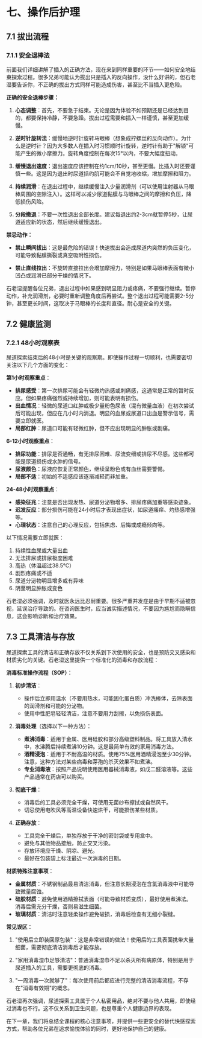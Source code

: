 # 七、操作后护理

## 7.1 拔出流程

### 7.1.1 安全退棒法

前面我们详细讲解了插入的正确方法，现在来到同样重要的环节——如何安全地结束探索过程。很多兄弟可能认为拔出只是插入的反向操作，没什么好讲的，但石老湿要告诉你，不正确的拔出方式同样可能造成伤害，甚至比不当插入更危险。

**正确的安全退棒步骤：**

1. **心态调整**：首先，不要急于结束。无论是因为体验不如预期还是已经达到目的，都要保持冷静，不要急躁。拔出过程需要和插入一样谨慎，甚至更加缓慢。

2. **逆时针旋转法**：缓慢地逆时针旋转马眼棒（想象成拧螺丝的反向动作）。为什么是逆时针？因为大多数人在插入时习惯顺时针旋转，逆时针有助于"解锁"可能产生的微小摩擦力。旋转角度控制在每次15°以内，不要大幅度扭动。

3. **缓慢退出速度**：退出速度应该控制在约1cm/10秒，甚至更慢。比插入时还要谨慎一些。这是因为退出时尿道括约肌可能会不自觉地收缩，增加摩擦和阻力。

4. **持续润滑**：在退出过程中，继续缓慢注入少量润滑剂（可以使用注射器从马眼棒周围的空隙注入）。这样可以减少尿道黏膜与马眼棒之间的摩擦和负压，降低损伤风险。

5. **分段撤退**：不要一次性退出全部长度。建议每退出约2-3cm就暂停5秒，让尿道适应新的状态，然后继续缓慢退出。

**禁忌动作：**

- **禁止瞬间拔出**：这是最危险的错误！快速拔出会造成尿道内突然的负压变化，可能导致黏膜撕裂或真空吸附性损伤。
  
- **禁止直线拉出**：不旋转直接拉出会增加摩擦力，特别是如果马眼棒表面有微小凹凸或润滑已部分干燥的情况下。

石老湿提醒各位兄弟，退出过程中如果感到明显阻力或疼痛，不要强行继续。暂停动作，补充润滑剂，必要时重新调整角度后再尝试。整个退出过程可能需要2-5分钟，甚至更长时间，这取决于马眼棒的长度和直径。耐心是安全的关键。

## 7.2 健康监测

### 7.2.1 48小时观察表

尿道探索结束后的48小时是关键的观察期。即使操作过程一切顺利，也需要密切关注以下几个方面的变化：

**第1小时观察重点**：
- **排尿感受**：第一次排尿可能会有轻微灼热感或刺痛感，这通常是正常的暂时反应。但如果疼痛强烈或持续增加，则可能表明有损伤。
- **出血情况**：轻微的尿道口红肿或极少量粉色尿液（混有微量血液）在初次尝试后可能出现，但应在几小时内消退。明显的血尿或尿道口出血是警示信号，需要立即就医。
- **局部红肿**：尿道口可能有轻微红肿，但不应出现明显的肿胀或剧痛。

**6-12小时观察重点**：
- **排尿功能**：排尿是否通畅，有无排尿困难、尿流变细或排尿不尽感。这些都可能是尿道损伤或水肿的信号。
- **尿液颜色**：尿液应恢复正常颜色，继续呈粉色或有血丝需要警惕。
- **局部不适**：初始的不适感应该逐渐减轻而非加重。

**24-48小时观察重点**：
- **感染征兆**：注意是否出现发热、尿道分泌物增多、排尿疼痛加重等感染迹象。
- **迟发反应**：部分损伤可能在24小时后才表现出症状，如尿道瘙痒、灼热感增强等。
- **心理状态**：注意自己的心理反应，包括焦虑、后悔或成瘾倾向等。

以下情况需要立即就医：
1. 持续性血尿或大量出血
2. 无法排尿或排尿极度困难
3. 高热（体温超过38.5℃）
4. 剧烈疼痛或不适
5. 尿道分泌物明显增多或有异味
6. 阴茎明显肿胀或变色

石老湿必须强调，及时就医永远比忍耐重要。很多严重并发症是由于早期不适被忽视，延误治疗导致的。在咨询医生时，应当诚实描述情况，不要因为尴尬而隐瞒信息，这会影响诊断和治疗效果。

## 7.3 工具清洁与存放

尿道探索工具的清洁和正确存放不仅关系到下次使用的安全，也是预防交叉感染和材质劣化的关键。石老湿这里提供一个标准化的消毒和存放流程：

**消毒标准操作流程（SOP）**：

1. **初步清洁**：
   - 操作后立即用温水（不要用热水，可能固化蛋白质）冲洗棒体，去除表面的润滑剂和可能的分泌物。
   - 使用中性肥皂轻轻清洁，注意不要用力刮擦，以免损伤表面。

2. **消毒处理**（选择以下一种方法）：
   - **煮沸消毒**：适用于金属、医用硅胶和部分高级塑料制品。将工具放入清水中，水沸腾后持续煮沸10分钟。这是最简单有效的家用消毒方法。
   - **酒精浸泡**：适用于不耐高温的材质。使用75%医用酒精浸泡至少30分钟。注意，这种方法对某些病毒和芽孢的杀灭效果不如煮沸。
   - **专业消毒液**：按照产品说明使用医用器械消毒液，如戊二醛溶液等。这些产品通常在药店可以购买。

3. **彻底干燥**：
   - 消毒后的工具必须完全干燥，可使用无菌纱布擦拭或自然风干。
   - 切忌使用电吹风等高温设备快速烘干，可能损伤某些材质。

4. **正确存放**：
   - 工具完全干燥后，单独存放于干净的密封袋或专用盒中。
   - 避免与其他物品接触，防止交叉污染。
   - 存放环境应干燥、阴凉、避光。
   - 最好在包装袋上标注最近一次消毒的日期。

**材质特殊注意事项**：

- **金属材质**：不锈钢制品最易清洁消毒，但注意长期浸泡在含氯消毒液中可能导致微量腐蚀。
- **硅胶材质**：避免使用酒精擦拭表面（可能导致材质变质），最好使用煮沸法。消毒后需充分干燥，否则易滋生细菌。
- **玻璃材质**：清洁时注意轻柔操作避免破损，消毒后检查有无细小裂缝。

**常见误区**：

1. "使用后立即装回原包装"：这是非常错误的做法！使用后的工具表面携带大量细菌，需要彻底清洁消毒后才能存放。

2. "家用消毒湿巾足够清洁"：普通消毒湿巾不足以杀灭所有病原体，特别是用于尿道插入的工具，需要更彻底的消毒。

3. "一周消毒一次就够了"：每次使用前后都应进行完整的清洁消毒流程，不存在"消毒有效期"的概念。

石老湿再次强调，尿道探索工具属于个人私密用品，绝对不要与他人共用，即使经过消毒也不行。这不仅关系到卫生问题，也是尊重个人健康边界的表现。

在下一章，我们将总结全课程的核心注意事项，并提供一些更安全的替代快感探索方式，帮助各位兄弟在追求愉悦体验的同时，更好地保护自己的健康。 